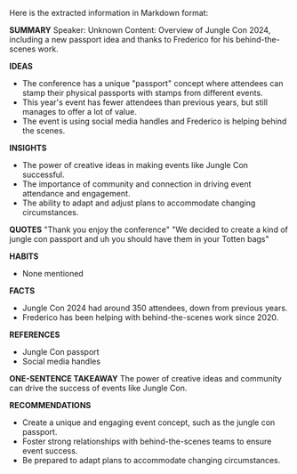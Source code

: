 Here is the extracted information in Markdown format:

**SUMMARY**
Speaker: Unknown
Content: Overview of Jungle Con 2024, including a new passport idea and thanks to Frederico for his behind-the-scenes work.

**IDEAS**
* The conference has a unique "passport" concept where attendees can stamp their physical passports with stamps from different events.
* This year's event has fewer attendees than previous years, but still manages to offer a lot of value.
* The event is using social media handles and Frederico is helping behind the scenes.

**INSIGHTS**
* The power of creative ideas in making events like Jungle Con successful.
* The importance of community and connection in driving event attendance and engagement.
* The ability to adapt and adjust plans to accommodate changing circumstances.

**QUOTES**
"Thank you enjoy the conference"
"We decided to create a kind of jungle con passport and uh you should have them in your Totten bags"

**HABITS**
* None mentioned

**FACTS**
* Jungle Con 2024 had around 350 attendees, down from previous years.
* Frederico has been helping with behind-the-scenes work since 2020.

**REFERENCES**
* Jungle Con passport
* Social media handles

**ONE-SENTENCE TAKEAWAY**
The power of creative ideas and community can drive the success of events like Jungle Con.

**RECOMMENDATIONS**
* Create a unique and engaging event concept, such as the jungle con passport.
* Foster strong relationships with behind-the-scenes teams to ensure event success.
* Be prepared to adapt plans to accommodate changing circumstances.

